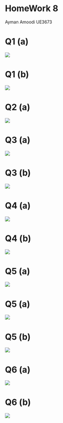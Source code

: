 # HomeWork 8
Ayman Amoodi
UE3673


# Q1 (a)
![](Question1a.png)
# Q1 (b)
![](Question1b.png)
# Q2 (a)
![](Question2a.png)
# Q3 (a)
![](Question3a.png)
# Q3 (b)
![](Question3b.png)
# Q4 (a)
![](Question4a.png)
# Q4 (b)
![](Question4b.png)
# Q5 (a)
![](Question5a.png)
# Q5 (a)
![](Question5a1.png)
# Q5 (b)
![](Question5b.png)
# Q6 (a)
![](Question6a.png)
# Q6 (b)
![](Question6b.png)
